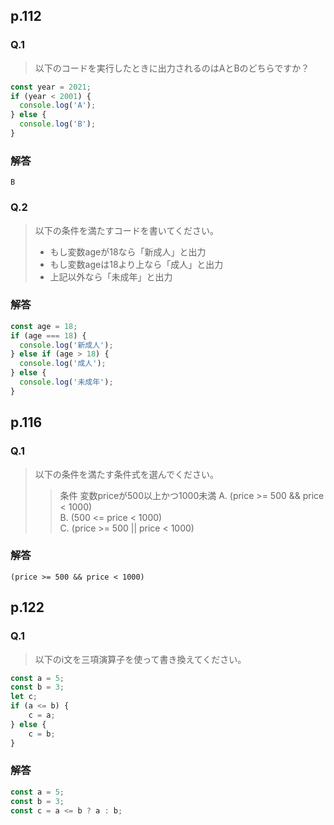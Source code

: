 ## p.112
### Q.1
> 以下のコードを実行したときに出力されるのはAとBのどちらですか？

```js
const year = 2021;
if (year < 2001) {
  console.log('A');
} else {
  console.log('B');
}
```

### 解答
`B`

### Q.2
> 以下の条件を満たすコードを書いてください。
> - もし変数ageが18なら「新成人」と出力
> - もし変数ageは18より上なら「成人」と出力
> - 上記以外なら「未成年」と出力

### 解答
```js
const age = 18;
if (age === 18) {
  console.log('新成人');
} else if (age > 18) {
  console.log('成人');
} else {
  console.log('未成年');
}
```


## p.116
### Q.1
> 以下の条件を満たす条件式を選んでください。  
>> 条件 変数priceが500以上かつ1000未満
>> A. (price >= 500 && price < 1000)  
>> B. (500 <= price < 1000)  
>> C. (price >= 500 || price < 1000)  

### 解答
`(price >= 500 && price < 1000)`


## p.122
### Q.1
> 以下のi文を三項演算子を使って書き換えてください。

```js
const a = 5;
const b = 3;
let c;
if (a <= b) {
    c = a;
} else {
    c = b;
}
```

### 解答
```js
const a = 5;
const b = 3;
const c = a <= b ? a : b;
```
